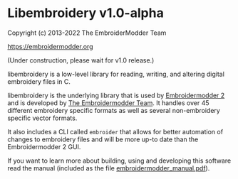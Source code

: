 # Libembroidery v1.0-alpha

Copyright (c) 2013-2022 The EmbroiderModder Team

https://embroidermodder.org

(Under construction, please wait for v1.0 release.)

libembroidery is a low-level library for reading, writing, 
and altering digital embroidery files in C.

libembroidery is the underlying library that is used by [Embroidermodder 2](http://embroidermodder.org)
and is developed by [The Embroidermodder Team](#the-embroidermodder-team).
It handles over 45 different embroidery specific formats as well
as several non-embroidery specific vector formats.

It also includes a CLI called `embroider` that allows for better automation of
changes to embroidery files and will be more up-to date than
the Embroidermodder 2 GUI.

If you want to learn more about building, using and developing this software read the
manual (included as the file [embroidermodder_manual.pdf](embroidermodder_manual.pdf)).
